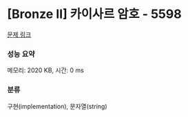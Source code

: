 # [Bronze II] 카이사르 암호 - 5598 

[문제 링크](https://www.acmicpc.net/problem/5598) 

### 성능 요약

메모리: 2020 KB, 시간: 0 ms

### 분류

구현(implementation), 문자열(string)

